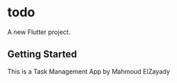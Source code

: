 # todo

A new Flutter project.

## Getting Started

This is a Task Management App by Mahmoud ElZayady
